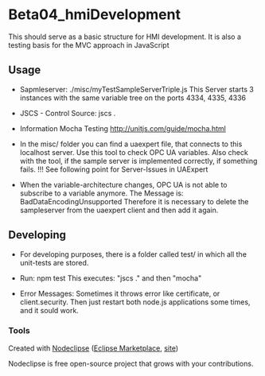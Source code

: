 

# Beta04_hmiDevelopment

This should serve as a basic structure for HMI development. 
It is also a testing basis for the MVC approach in JavaScript

## Usage

* Sapmleserver: 
./misc/myTestSampleServerTriple.js
This Server starts 3 instances with the same variable tree on the ports 4334, 4335, 4336

* JSCS - Control Source:
jscs .

* Information Mocha Testing
http://unitjs.com/guide/mocha.html

* In the misc/ folder you can find a uaexpert file, that connects to this localhost server.
Use this tool to check OPC UA variables.
Also check with the tool, if the sample server is implemented correctly, if something fails.
!!! See following point for Server-Issues in UAExpert

* When the variable-architecture changes, OPC UA is not able to subscribe to a variable anymore.
The Message is: BadDataEncodingUnsupported
Therefore it is necessary to delete the sampleserver from the uaexpert client and then add it again.

## Developing

* For developing purposes, there is a folder called test/ in which all the unit-tests are stored.

* Run: npm test
This executes: "jscs ." and then "mocha" 

* Error Messages:
Sometimes it throws error like certificate, or client.security.
Then just restart both node.js applications some times, and it sould work.

### Tools

Created with [Nodeclipse](https://github.com/Nodeclipse/nodeclipse-1)
 ([Eclipse Marketplace](http://marketplace.eclipse.org/content/nodeclipse), [site](http://www.nodeclipse.org))   

Nodeclipse is free open-source project that grows with your contributions.
